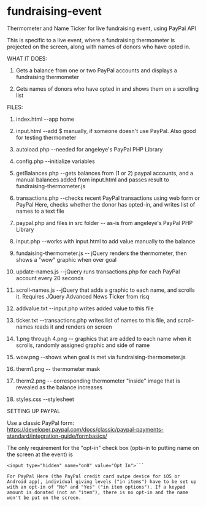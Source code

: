 # fundraising-event
Thermometer and Name Ticker for live fundraising event, using PayPal API


This is specific to a live event, where a fundraising thermometer is projected on the screen, along with names of donors who have opted in.

WHAT IT DOES:

1) Gets a balance from one or two PayPal accounts and displays a fundraising thermometer

2) Gets names of donors who have opted in and shows them on a scrolling list

FILES:


1) index.html --app home

2) input.html --add $ manually, if someone doesn't use PayPal. Also good for testing thermometer


3) autoload.php --needed for angeleye's PayPal PHP Library

4) config.php --initialize variables

5) getBalances.php --gets balances from (1 or 2) paypal accounts, and a manual balances added from input.html and passes result to fundraising-thermometer.js

6) transactions.php --checks recent PayPal transactions using web form or PayPal Here, checks whether the donor has opted-in, and writes list of names to a text file

7) paypal.php and files in src folder -- as-is from angeleye's PayPal PHP Library

8) input.php  --works with input.html to add value manually to the balance


9) fundaising-thermometer.js -- jQuery renders the thermometer, then shows a "wow" graphic when over goal

10) update-names.js --jQuery runs transactions.php for each PayPal account every 20 seconds

11) scroll-names.js --jQuery that adds a graphic to each name, and scrolls it. Requires JQuery Advanced News Ticker from risq


12) addvalue.txt --input.php writes added value to this file

13) ticker.txt --transactions.php writes list of names to this file, and scroll-names reads it and renders on screen


14) 1.png through 4.png -- graphics that are added to each name when it scrolls, randomly assigned graphic and side of name

15) wow.png --shows when goal is met via fundraising-thermometer.js

16) therm1.png -- thermometer mask

17) therm2.png -- corresponding thermometer "inside" image that is revealed as the balance increases


18) styles.css --stylesheet


SETTING UP PAYPAL

Use a classic PayPal form: https://developer.paypal.com/docs/classic/paypal-payments-standard/integration-guide/formbasics/

The only requirement for the "opt-in" check box (opts-in to putting name on the screen at the event) is 

```<input type="checkbox" id="os0" name="os0" value="Yes">
<input type="hidden" name="on0" value="Opt In">```

For PayPal Here (the PayPal credit card swipe device for iOS or Android app), individual giving levels ("in items") have to be set up with an opt-in of "No" and "Yes" ("in item options"). If a keypad amount is donated (not an "item"), there is no opt-in and the name won't be put on the screen.
